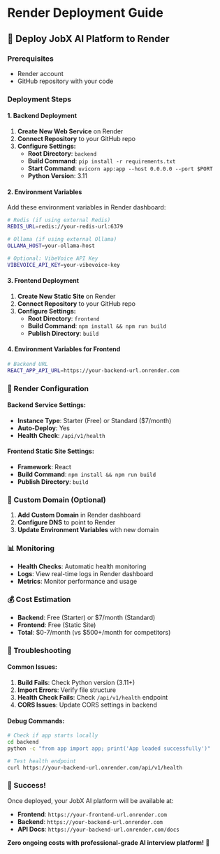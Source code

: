 # Render Deployment Guide

## 🚀 Deploy JobX AI Platform to Render

### Prerequisites
- Render account
- GitHub repository with your code

### Deployment Steps

#### 1. Backend Deployment

1. **Create New Web Service** on Render
2. **Connect Repository** to your GitHub repo
3. **Configure Settings:**
   - **Root Directory**: `backend`
   - **Build Command**: `pip install -r requirements.txt`
   - **Start Command**: `uvicorn app:app --host 0.0.0.0 --port $PORT`
   - **Python Version**: 3.11

#### 2. Environment Variables

Add these environment variables in Render dashboard:

```bash
# Redis (if using external Redis)
REDIS_URL=redis://your-redis-url:6379

# Ollama (if using external Ollama)
OLLAMA_HOST=your-ollama-host

# Optional: VibeVoice API Key
VIBEVOICE_API_KEY=your-vibevoice-key
```

#### 3. Frontend Deployment

1. **Create New Static Site** on Render
2. **Connect Repository** to your GitHub repo
3. **Configure Settings:**
   - **Root Directory**: `frontend`
   - **Build Command**: `npm install && npm run build`
   - **Publish Directory**: `build`

#### 4. Environment Variables for Frontend

```bash
# Backend URL
REACT_APP_API_URL=https://your-backend-url.onrender.com
```

### 🎯 Render Configuration

#### Backend Service Settings:
- **Instance Type**: Starter (Free) or Standard ($7/month)
- **Auto-Deploy**: Yes
- **Health Check**: `/api/v1/health`

#### Frontend Static Site Settings:
- **Framework**: React
- **Build Command**: `npm install && npm run build`
- **Publish Directory**: `build`

### 🔧 Custom Domain (Optional)

1. **Add Custom Domain** in Render dashboard
2. **Configure DNS** to point to Render
3. **Update Environment Variables** with new domain

### 📊 Monitoring

- **Health Checks**: Automatic health monitoring
- **Logs**: View real-time logs in Render dashboard
- **Metrics**: Monitor performance and usage

### 💰 Cost Estimation

- **Backend**: Free (Starter) or $7/month (Standard)
- **Frontend**: Free (Static Site)
- **Total**: $0-7/month (vs $500+/month for competitors)

### 🚨 Troubleshooting

#### Common Issues:

1. **Build Fails**: Check Python version (3.11+)
2. **Import Errors**: Verify file structure
3. **Health Check Fails**: Check `/api/v1/health` endpoint
4. **CORS Issues**: Update CORS settings in backend

#### Debug Commands:

```bash
# Check if app starts locally
cd backend
python -c "from app import app; print('App loaded successfully')"

# Test health endpoint
curl https://your-backend-url.onrender.com/api/v1/health
```

### 🎉 Success!

Once deployed, your JobX AI platform will be available at:
- **Frontend**: `https://your-frontend-url.onrender.com`
- **Backend**: `https://your-backend-url.onrender.com`
- **API Docs**: `https://your-backend-url.onrender.com/docs`

**Zero ongoing costs with professional-grade AI interview platform!** 🚀
